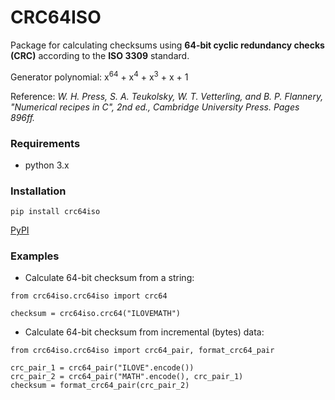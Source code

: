 # CRC64ISO

Package for calculating checksums using __64-bit cyclic redundancy checks (CRC)__ according to the __ISO 3309__ standard.

Generator polynomial: x<sup>64</sup> + x<sup>4</sup> + x<sup>3</sup> + x + 1

Reference:
_W. H. Press, S. A. Teukolsky, W. T. Vetterling, and B. P. Flannery, "Numerical recipes in C", 2nd ed.,
Cambridge University Press. Pages 896ff._


### Requirements

- python 3.x


### Installation

```
pip install crc64iso
```

[PyPI](https://pypi.org/project/crc64iso/)


### Examples

- Calculate 64-bit checksum from a string:

```
from crc64iso.crc64iso import crc64

checksum = crc64iso.crc64("ILOVEMATH")
```

- Calculate 64-bit checksum from incremental (bytes) data:

```
from crc64iso.crc64iso import crc64_pair, format_crc64_pair

crc_pair_1 = crc64_pair("ILOVE".encode())
crc_pair_2 = crc64_pair("MATH".encode(), crc_pair_1)
checksum = format_crc64_pair(crc_pair_2)
```




